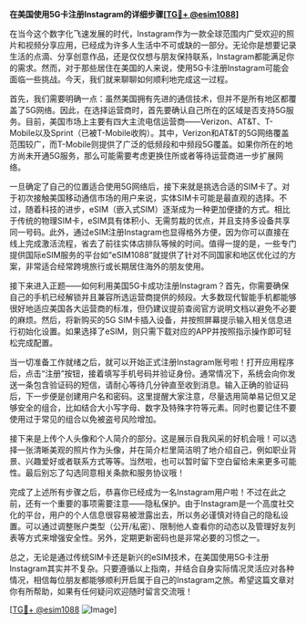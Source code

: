 **在美国使用5G卡注册Instagram的详细步骤[[TG💪+ @esim1088](https://t.me/s/esim1088)]**

在当今这个数字化飞速发展的时代，Instagram作为一款全球范围内广受欢迎的照片和视频分享应用，已经成为许多人生活中不可或缺的一部分。无论你是想要记录生活的点滴、分享创意作品，还是仅仅想与朋友保持联系，Instagram都能满足你的需求。然而，对于那些居住在美国的人来说，使用5G卡注册Instagram可能会面临一些挑战。今天，我们就来聊聊如何顺利地完成这一过程。

首先，我们需要明确一点：虽然美国拥有先进的通信技术，但并不是所有地区都覆盖了5G网络。因此，在选择运营商时，首先要确认自己所在的区域是否支持5G服务。目前，美国市场上主要有四大主流电信运营商——Verizon、AT&T、T-Mobile以及Sprint（已被T-Mobile收购）。其中，Verizon和AT&T的5G网络覆盖范围较广，而T-Mobile则提供了广泛的低频段和中频段5G覆盖。如果你所在的地方尚未开通5G服务，那么可能需要考虑更换住所或者等待运营商进一步扩展网络。

一旦确定了自己的位置适合使用5G网络后，接下来就是挑选合适的SIM卡了。对于初次接触美国移动通信市场的用户来说，实体SIM卡可能是最直观的选择。不过，随着科技的进步，eSIM（嵌入式SIM）逐渐成为一种更加便捷的方式。相比于传统的物理SIM卡，eSIM具有体积小、无需剪裁的优点，并且支持多设备共享同一号码。此外，通过eSIM注册Instagram也显得格外方便，因为你可以直接在线上完成激活流程，省去了前往实体店排队等候的时间。值得一提的是，一些专门提供国际eSIM服务的平台如“eSIM1088”就提供了针对不同国家和地区优化过的方案，非常适合经常跨境旅行或长期居住海外的朋友使用。

接下来进入正题——如何利用美国5G卡成功注册Instagram？首先，你需要确保自己的手机已经解锁并且兼容所选运营商提供的频段。大多数现代智能手机都能够很好地适应美国各大运营商的标准，但仍建议提前查阅官方说明文档以避免不必要的麻烦。然后，将新购买的5G SIM卡插入设备，并按照屏幕提示输入相关信息进行初始化设置。如果选择了eSIM，则只需下载对应的APP并按照指示操作即可轻松完成配置。

当一切准备工作就绪之后，就可以开始正式注册Instagram账号啦！打开应用程序后，点击“注册”按钮，接着填写手机号码并验证身份。通常情况下，系统会向你发送一条包含验证码的短信，请耐心等待几分钟直至收到消息。输入正确的验证码后，下一步便是创建用户名和密码。这里提醒大家注意，尽量选用简单易记但又足够安全的组合，比如结合大小写字母、数字及特殊字符等元素。同时也要记住不要使用过于常见的组合以免被盗号风险增加。

接下来是上传个人头像和个人简介的部分。这是展示自我风采的好机会哦！可以选择一张清晰美观的照片作为头像，并在简介栏里简洁明了地介绍自己，例如职业背景、兴趣爱好或者联系方式等等。当然啦，也可以暂时留下空白留给未来更多可能性。最后别忘了勾选同意相关条款和服务协议哦！

完成了上述所有步骤之后，恭喜你已经成为一名Instagram用户啦！不过在此之前，还有一个重要的事项需要注意——隐私保护。由于Instagram是一个高度社交化的平台，用户的个人信息很容易被泄露出去，所以务必谨慎对待自己的隐私设置。可以通过调整账户类型（公开/私密）、限制他人查看你的动态以及管理好友列表等方式来增强安全性。另外，定期更新密码也是非常必要的习惯之一。

总之，无论是通过传统SIM卡还是新兴的eSIM技术，在美国使用5G卡注册Instagram其实并不复杂。只要遵循以上指南，并结合自身实际情况灵活应对各种情况，相信每位朋友都能够顺利开启属于自己的Instagram之旅。希望这篇文章对你有所帮助，如果有任何疑问欢迎随时留言交流哦！

[[TG💪+ @esim1088](https://t.me/s/esim1088) ![Image](https://i.postimg.cc/4NQfJmqS/Snipaste-2025-05-13-00-14-12.png)]